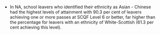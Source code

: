 -   In NA, school leavers who identified their ethnicity as Asian -
    Chinese had the highest levels of attainment with 90.3 per cent of
    leavers achieving one or more passes at SCQF Level 6 or better, far
    higher than the percentage for leavers with an ethnicity of
    White-Scottish (61.3 per cent achieving this level).
